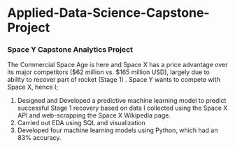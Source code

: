 # Applied-Data-Science-Capstone-Project
### Space Y Capstone Analytics Project 

The Commercial Space Age is here and Space X has a price advantage over its major competitors ($62 million vs. $165 million USD), largely due to ability to recover part of rocket (Stage 1) . Space Y wants to compete with Space X, hence I;
1. Designed and Developed a predictive machine learning model to predict successful Stage 1 recovery based on data I collected using the Space X API and web-scrapping the Space X Wikipedia page.
2. Carried out EDA using SQL and visualization
3. Developed four machine learning models using Python, which had an 83% accuracy.
